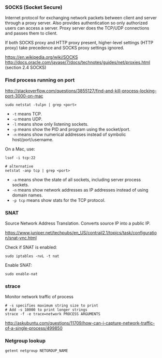 ### SOCKS (Socket Secure)
Internet protocol for exchanging network packets between client and server through a proxy server. Also provides authentication so only authorized users can access a server. Proxy server does the TCP/UDP connections and passes them to client.

If both SOCKS proxy and HTTP proxy present, higher-level settings (HTTP proxy) take precedence and SOCKS proxy settings ignored.

https://en.wikipedia.org/wiki/SOCKS
http://docs.oracle.com/javase/7/docs/technotes/guides/net/proxies.html (section 2.4 SOCKS)


### Find process running on port
http://stackoverflow.com/questions/3855127/find-and-kill-process-locking-port-3000-on-mac
```
sudo netstat -tulpn | grep <port>
```
* `-t` means TCP.
* `-u` means UDP.
* `-l` means show only listening sockets.
* `-p` means show the PID and program using the socket/port.
* `-n` means show numerical addresses instead of symbolic host/port/username.

On a Mac, use:
```
lsof -i tcp:22

# alternative
netstat -anp tcp | grep <port>
```
* `-a` means show the state of all sockets, including server process sockets.
* `-n` means show network addresses as IP addresses instead of using domain names.
* `-p tcp` means show stats for the TCP protocol.


### SNAT

Source Network Address Translation. Converts source IP into a public IP.

https://www.juniper.net/techpubs/en_US/contrail2.1/topics/task/configuration/snat-vnc.html

Check if SNAT is enabled:
```
sudo iptables -nvL -t nat
```

Enable SNAT:
```
sudo enable-nat
```


### strace
Monitor network traffic of process
```
# -s specifies maximum string size to print
# Add -s 10000 to print longer strings
strace -f -e trace=network PROCESS ARGUMENTS
```
http://askubuntu.com/questions/11709/how-can-i-capture-network-traffic-of-a-single-process/499850


### Netgroup lookup
```
getent netgroup NETGROUP_NAME
```